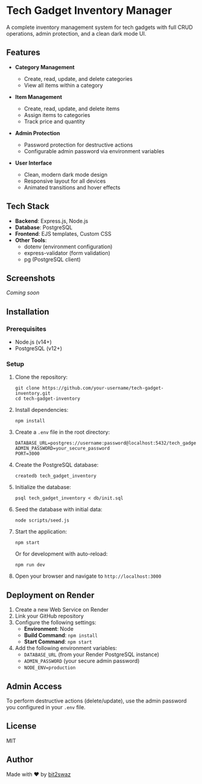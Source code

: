 # Tech Gadget Inventory Manager

A complete inventory management system for tech gadgets with full CRUD operations, admin protection, and a clean dark mode UI.

## Features

- **Category Management**
  - Create, read, update, and delete categories
  - View all items within a category

- **Item Management**
  - Create, read, update, and delete items
  - Assign items to categories
  - Track price and quantity

- **Admin Protection**
  - Password protection for destructive actions
  - Configurable admin password via environment variables

- **User Interface**
  - Clean, modern dark mode design
  - Responsive layout for all devices
  - Animated transitions and hover effects

## Tech Stack

- **Backend**: Express.js, Node.js
- **Database**: PostgreSQL
- **Frontend**: EJS templates, Custom CSS
- **Other Tools**: 
  - dotenv (environment configuration)
  - express-validator (form validation)
  - pg (PostgreSQL client)

## Screenshots

_Coming soon_

## Installation

### Prerequisites

- Node.js (v14+)
- PostgreSQL (v12+)

### Setup

1. Clone the repository:
   ```
   git clone https://github.com/your-username/tech-gadget-inventory.git
   cd tech-gadget-inventory
   ```

2. Install dependencies:
   ```
   npm install
   ```

3. Create a `.env` file in the root directory:
   ```
   DATABASE_URL=postgres://username:password@localhost:5432/tech_gadget_inventory
   ADMIN_PASSWORD=your_secure_password
   PORT=3000
   ```

4. Create the PostgreSQL database:
   ```
   createdb tech_gadget_inventory
   ```

5. Initialize the database:
   ```
   psql tech_gadget_inventory < db/init.sql
   ```

6. Seed the database with initial data:
   ```
   node scripts/seed.js
   ```

7. Start the application:
   ```
   npm start
   ```

   Or for development with auto-reload:
   ```
   npm run dev
   ```

8. Open your browser and navigate to `http://localhost:3000`

## Deployment on Render

1. Create a new Web Service on Render
2. Link your GitHub repository
3. Configure the following settings:
   - **Environment**: Node
   - **Build Command**: `npm install`
   - **Start Command**: `npm start`
4. Add the following environment variables:
   - `DATABASE_URL` (from your Render PostgreSQL instance)
   - `ADMIN_PASSWORD` (your secure admin password)
   - `NODE_ENV=production`

## Admin Access

To perform destructive actions (delete/update), use the admin password you configured in your `.env` file.

## License

MIT

## Author

Made with ❤ by [bit2swaz](https://github.com/bit2swaz) 